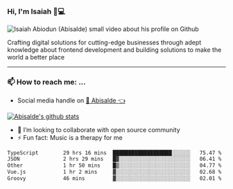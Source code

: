 ### Hi, I'm Isaiah 🌻💻

<img src="https://res.cloudinary.com/abisalde/image/upload/c_scale,h_311,w_816/v1616039512/Abisalde_github.gif" alt="Isaiah Abiodun (Abisalde) small video about his profile on Github">

Crafting digital solutions for cutting-edge businesses through adept knowledge about frontend development and building solutions to make the world a better place
<hr>

### 📫 How to reach me: ...
- Social media handle on <a href="https://twitter.com/abisalde">🔔  Abisalde   👈</a>


[![Abisalde's github stats](https://github-readme-stats.vercel.app/api?username=abisalde)](https://github.com/abisalde/github-readme-stats)

- 👯 I’m looking to collaborate with open source community
- ⚡ Fun fact: Music is a therapy for me


<!--
**abisalde/Abisalde** is a ✨ _special_ ✨ repository because its `README.md` (this file) appears on your GitHub profile.

Here are some ideas to get you started:


- 👯 I’m looking to collaborate with open source community
- 🤔 I’m looking for help with ...
- 💬 Ask me about ...
- 📫 How to reach me: ...
- 😄 Pronouns: ...
- ⚡ Fun fact: ...
-->

<!--START_SECTION:waka-->

```txt
TypeScript        29 hrs 16 mins  ███████████████████░░░░░░   75.47 %
JSON              2 hrs 29 mins   █▓░░░░░░░░░░░░░░░░░░░░░░░   06.41 %
Other             1 hr 50 mins    █▒░░░░░░░░░░░░░░░░░░░░░░░   04.77 %
Vue.js            1 hr 2 mins     ▓░░░░░░░░░░░░░░░░░░░░░░░░   02.68 %
Groovy            46 mins         ▓░░░░░░░░░░░░░░░░░░░░░░░░   02.01 %
```

<!--END_SECTION:waka-->

